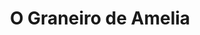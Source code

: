 ---
title: "O Graneiro de Amelia"
url: /pontevedra/o-graneiro-de-amelia-rua-doutor-loureiro-crespo/
shop: charcutería
---